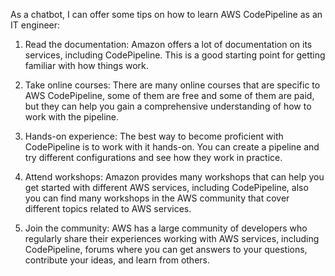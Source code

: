 As a chatbot, I can offer some tips on how to learn AWS CodePipeline as an IT engineer:

1. Read the documentation: Amazon offers a lot of documentation on its services, including CodePipeline. This is a good starting point for getting familiar with how things work.

2. Take online courses: There are many online courses that are specific to AWS CodePipeline, some of them are free and some of them are paid, but they can help you gain a comprehensive understanding of how to work with the pipeline.

3. Hands-on experience: The best way to become proficient with CodePipeline is to work with it hands-on. You can create a pipeline and try different configurations and see how they work in practice.

4. Attend workshops: Amazon provides many workshops that can help you get started with different AWS services, including CodePipeline, also you can find many workshops in the AWS community that cover different topics related to AWS services.

5. Join the community: AWS has a large community of developers who regularly share their experiences working with AWS services, including CodePipeline, forums where you can get answers to your questions, contribute your ideas, and learn from others.
